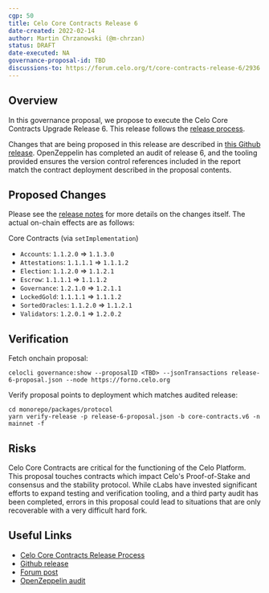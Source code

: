 ```yaml
---
cgp: 50
title: Celo Core Contracts Release 6
date-created: 2022-02-14
author: Martin Chrzanowski (@m-chrzan)
status: DRAFT
date-executed: NA
governance-proposal-id: TBD
discussions-to: https://forum.celo.org/t/core-contracts-release-6/2936
---
```


## Overview

In this governance proposal, we propose to execute the Celo Core Contracts Upgrade Release 6. This release follows the [release process](https://docs.celo.org/community/release-process/smart-contracts).

Changes that are being proposed in this release are described in [this Github release](TODO).
OpenZeppelin has completed an audit of release 6, and the tooling provided ensures the version control references included in the report match the contract deployment described in the proposal contents.

## Proposed Changes

Please see the [release notes](https://github.com/celo-org/celo-monorepo/releases/tag/core-contracts.v6.post-audit) for more details on the changes itself. The actual on-chain effects are as follows:

Core Contracts (via `setImplementation`)
- `Accounts`: `1.1.2.0` => `1.1.3.0`
- `Attestations`: `1.1.1.1` => `1.1.1.2`
- `Election`: `1.1.2.0` => `1.1.2.1`
- `Escrow`: `1.1.1.1` => `1.1.1.2`
- `Governance`: `1.2.1.0` => `1.2.1.1`
- `LockedGold`: `1.1.1.1` => `1.1.1.2`
- `SortedOracles`: `1.1.2.0` => `1.1.2.1`
- `Validators`: `1.2.0.1` => `1.2.0.2`

## Verification

Fetch onchain proposal:
```
celocli governance:show --proposalID <TBD> --jsonTransactions release-6-proposal.json --node https://forno.celo.org
```

Verify proposal points to deployment which matches audited release:
```
cd monorepo/packages/protocol
yarn verify-release -p release-6-proposal.json -b core-contracts.v6 -n mainnet -f
```

## Risks

Celo Core Contracts are critical for the functioning of the Celo Platform. This proposal touches contracts which impact Celo's Proof-of-Stake and consensus and the stability protocol.
While cLabs have invested significant efforts to expand testing and verification tooling, and a third party audit has been completed, errors in this proposal could lead to situations that are only recoverable with a very difficult hard fork.

## Useful Links

* [Celo Core Contracts Release Process](https://docs.celo.org/community/release-process/smart-contracts)
* [Github release](https://github.com/celo-org/celo-monorepo/releases/tag/core-contracts.v6.post-audit)
* [Forum post](https://forum.celo.org/t/core-contracts-release-6/2936)
* [OpenZeppelin audit](https://blog.openzeppelin.com/celo-contracts-audit-release-6/)
